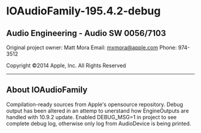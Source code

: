 IOAudioFamily-195.4.2-debug
===========================

Audio Engineering - Audio SW 0056/7103
----------------------------------------------------

Original project owner: Matt Mora
Email: mxmora@apple.com
Phone: 974-3512

Copyright ©2014 Apple, Inc.  All Rights Reserved

----------------------------------------------------
About IOAudioFamily
----------------------------------------------------

Compilation-ready sources from Apple's opensource repository.
Debug output has been altered in an attemp to unerstand how EngineOutputs are handled with 10.9.2 update. Enabled DEBUG_MSG=1 in project to see complete debug log, otherwise only log from AudioDevice is being printed.

